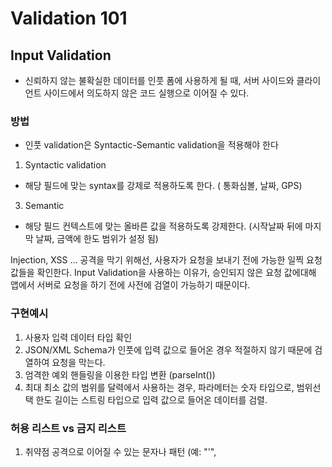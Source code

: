 # Validation 101

## Input Validation
- 신뢰하지 않는 불확실한 데이터를 인풋 폼에 사용하게 될 때, 서버 사이드와 클라이언트 사이드에서 의도하지 않은 코드 실행으로 이어질 수 있다.

### 방법
- 인풋 validation은 Syntactic-Semantic validation을 적용해야 한다
1. Syntactic validation
- 해당 필드에 맞는 syntax를 강제로 적용하도록 한다. ( 통화심볼, 날짜, GPS)
3. Semantic 
- 해당 필드 컨텍스트에 맞는 올바른 값을 적용하도록 강제한다. (시작날짜 뒤에 마지막 날짜, 금액에 한도 범위가 설정 됨)

Injection, XSS ... 공격을 막기 위해선, 사용자가 요청을 보내기 전에 가능한 일찍 요청 값들을 확인한다. Input Validation을 사용하는 이유가, 승인되지 않은 요청 값에대해 앱에서 서버로 요청을 하기 전에 사전에 검열이 가능하기 때문이다.

### 구현예시
1. 사용자 입력 데이터 타입 확인 
2. JSON/XML Schema가 인풋에 입력 값으로 들어온 경우 적절하지 않기 때문에 검열하여 요청을 막는다.
3. 엄격한 예외 핸들링을 이용한 타입 변환 (parseInt())
4. 최대 최소 값의 범위를 달력에서 사용하는 경우, 파라메터는 숫자 타입으로, 범위선택 한도 길이는 스트링 타입으로 입력 값으로 들어온 데이터를 검렬.


### 허용 리스트 vs 금지 리스트
1. 취약점 공격으로 이어질 수 있는 문자나 패턴 (예: "'", <script>태그)을 발견하기 위해 validation을 적용하는 것은 좋지 못한 방법이다
-> 정규표현식을 이용하여 validation 패턴을 생성해 적용해야 한다.


## Free-form Unicode text Validation
- 자유형식 폼의 유니코드 텍스트 값을 검열하기
- 사용자가 입력하고자 하는 값에 취약점 공격으로 이어질 수 있는 문자나 패턴이 있는 경우를 고려하여, 컨텍스트에 따라 해당 텍스트 출력 값이 인코딩 되어야 한다. - 데이터의 생명 주기를 고려해야 한다.

### 방법
1. Normalization : 전체 텍스트에 적용되는 형식으로 인코딩 되어야 한다. 유효하지 않는 문자들은 없어야 한다.
2. Character category allow-listing : 유니코드는 카테고리 리스팅을 지원한다. 예를 들면 라틴 알파벳 뿐만 아니라 글로벌 영역에 사용된 다양한 스크립트들도 적용된다.
3. Individual character allow-listing: 특정 글자들과 특수문자를 글로벌 하게 기능하는 카테고리에서 제외하고 단일적으로 사용하고 싶을 때. (예: 리스트에서 name에 해당하는 값에만 "'" 를 사용)

## Regex 정규표현식
- 정규식 패턴을 만들 때는 [RegEx Denial of Service (ReDoS)](https://owasp.org/www-community/attacks/Regular_expression_Denial_of_Service_-_ReDoS) 를 고려하여 디자인 한다.
해당 공격은 잘못 디자인된 정규식을 CPU 리소스를 오랜 시간동안 사용하며 느리게 실행하게 한다.

- 모든 인풋 데이터에 적용
- 입력 값으로 허용 가능한 문자를 적용
- 데이터의 최소/ 최대 길이를 적용

## 클라이언트 단 vs 서버 단
- 클라이언트 단에서 실행되는 자바스크립트 인풋 유효성 검사는 공격자가 자바스크립트 동작을 막거나 웹 프록시를 사용하는 경우 무효화 될수 있다

## XSS 방어와 컨텐츠 보안
- 통제 된 사용자 데이터는 HTML페이지로 반영이 될 때, 인코딩이 되어야 한다.
```
<script> -> &lt;script&gt;
```
- 사용자 데이터가 자바스크립트 스크립트 내부에서 사용되는 경우 해당 데이터에 대한 출력물을 특정하여 인코딩하여야 한다.

<작성중>



레퍼런스
[Input_Validation_Cheat_Sheet](https://cheatsheetseries.owasp.org/cheatsheets/Input_Validation_Cheat_Sheet.html)

